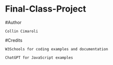 # Final-Class-Project

#Author
    
    Collin Cimaroli

#Credits
    
    W3Schools for coding examples and documentation

    ChatGPT for JavaScript examples